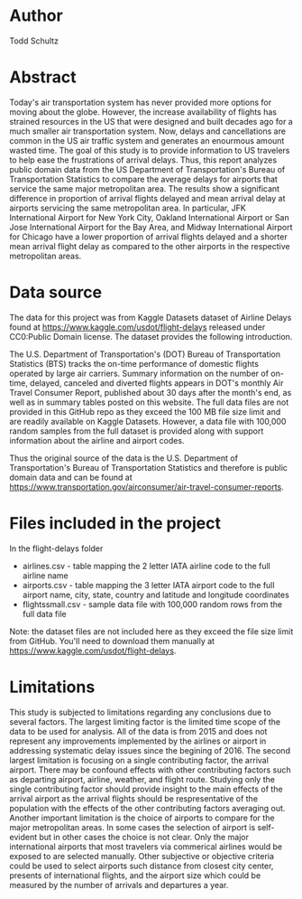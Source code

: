 # Author
Todd Schultz

# Abstract
Today's air transportation system has never provided more options for moving about the globe. However, the increase availability of flights has strained resources in the US that were designed and built decades ago for a much smaller air transportation system. Now, delays and cancellations are common in the US air traffic system and generates an enourmous amount wasted time. The goal of this study is to provide information to US travelers to help ease the frustrations of arrival delays. Thus, this report analyzes public domain data from the US Department of Transportation's Bureau of Transportation Statistics to compare the average delays for airports that service the same major metropolitan area. The results show a significant difference in proportion of arrival flights delayed and mean arrival delay at airports servicing the same metropolitan area. In particular, JFK International Airport for New York City, Oakland International Airport or San Jose International Airport for the Bay Area, and Midway International Airport for Chicago have a lower proportion of arrival flights delayed and a shorter mean arrival flight delay as compared to the other airports in the respective metropolitan areas.

# Data source
The data for this project was from Kaggle Datasets dataset of Airline Delays found at https://www.kaggle.com/usdot/flight-delays released under CC0:Public Domain license. The dataset provides the following introduction. 

The U.S. Department of Transportation's (DOT) Bureau of Transportation Statistics (BTS) tracks the on-time performance of domestic flights operated by large air carriers. Summary information on the number of on-time, delayed, canceled and diverted flights appears in DOT's monthly Air Travel Consumer Report, published about 30 days after the month's end, as well as in summary tables posted on this website. The full data files are not provided in this GitHub repo as they exceed the 100 MB file size limit and are readily available on Kaggle Datasets. However, a data file with 100,000 random samples from the full dataset is provided along with support information about the airline and airport codes. 

Thus the original source of the data is the U.S. Department of Transportation's Bureau of Transportation Statistics and therefore is public domain data and can be found at https://www.transportation.gov/airconsumer/air-travel-consumer-reports. 

# Files included in the project
In the flight-delays folder
* airlines.csv - table mapping the 2 letter IATA airline code to the full airline name
* airports.csv - table mapping the 3 letter IATA airport code to the full airport name, city, state, country and latitude and longitude coordinates
* flightssmall.csv - sample data file with 100,000 random rows from the full data file


Note: the dataset files are not included here as they exceed the file size limit from GitHub. You'll need to download them manually at https://www.kaggle.com/usdot/flight-delays. 

# Limitations
This study is subjected to limitations regarding any conclusions due to several factors. The largest limiting factor is the limited time scope of the data to be used for analysis. All of the data is from 2015 and does not represent any improvements implemented by the airlines or airport in addressing systematic delay issues since the begining of 2016. The second largest limitation is focusing on a single contributing factor, the arrival airport. There may be confound effects with other contributing factors such as departing airport, airline, weather, and flight route. Studying only the single contributing factor should provide insight to the main effects of the arrival airport as the arrival flights should be respresentative of the population with the effects of the other contributing factors averaging out. Another important limitation is the choice of airports to compare for the major metropolitan areas. In some cases the selection of airport is self-evident but in other cases the choice is not clear. Only the major international airports that most travelers via commerical airlines would be exposed to are selected manually. Other subjective or objective criteria could be used to select airports such distance from closest city center, presents of international flights, and the airport size which could be measured by the number of arrivals and departures a year.